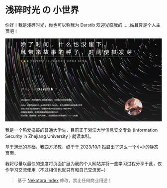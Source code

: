 # 浅碎时光 の 小世界

你好！我是浅碎时光，你也可以称我为 Darstib
欢迎光临我的……姑且算是个人主页吧！

![homepage](./index/home.png)

我是一个热爱捣鼓的普通大学生，目前正于浙江大学信息安全专业 (Information Security in Zhejiang University ) 就读本科。

基于薄弱的基础，我四方求教，终于于 2023/10/1 捣鼓出了这么一个小小的静态页面。

我将尽量以最快的速度将页面扩展为我的个人网站并将一些学习过程分享于此，仅作学习交流使用（不过相信也就只有和自己交流罢~）

> 基于 [Nekotora index](https://flag.moe/) 修改，禁止任何商业用途！